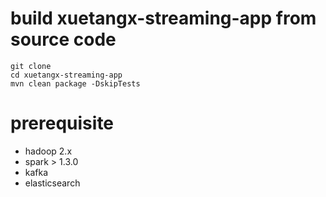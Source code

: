 # build xuetangx-streaming-app from source code

```
git clone 
cd xuetangx-streaming-app
mvn clean package -DskipTests
```

# prerequisite

* hadoop 2.x 
* spark > 1.3.0
* kafka
* elasticsearch 


# 
